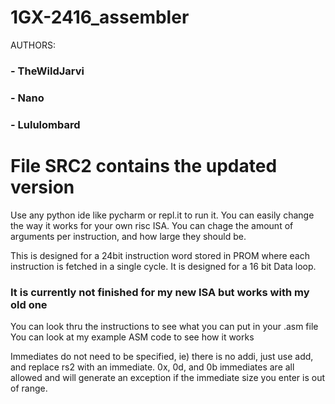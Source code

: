 # 1GX-2416_assembler
AUTHORS:
### - TheWildJarvi
### - Nano
### - Lululombard


# File SRC2 contains the updated version

Use any python ide like pycharm or repl.it to run it. You can easily change the way it works for your own risc ISA. You can chage the amount of arguments per instruction, and how large they should be.

This is designed for a 24bit instruction word stored in PROM where each instruction is fetched in a single cycle. It is designed for a 16 bit Data loop. 


### It is currently not finished for my new ISA but works with my old one
You can look thru the instructions to see what you can put in your .asm file
You can look at my example ASM code to see how it works

Immediates do not need to be specified, ie) there is no addi, just use add, and replace rs2 with an immediate. 0x, 0d, and 0b immediates are all allowed and will generate an exception if the immediate size you enter is out of range.
